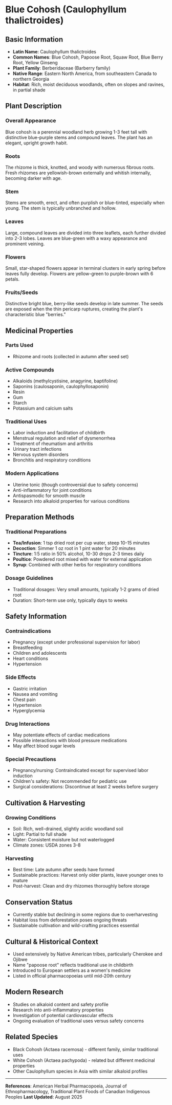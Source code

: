# Blue Cohosh (Caulophyllum thalictroides)

## Basic Information
- **Latin Name**: Caulophyllum thalictroides
- **Common Names**: Blue Cohosh, Papoose Root, Squaw Root, Blue Berry Root, Yellow Ginseng
- **Plant Family**: Berberidaceae (Barberry family)
- **Native Range**: Eastern North America, from southeastern Canada to northern Georgia
- **Habitat**: Rich, moist deciduous woodlands, often on slopes and ravines, in partial shade

## Plant Description

### Overall Appearance
Blue cohosh is a perennial woodland herb growing 1-3 feet tall with distinctive blue-purple stems and compound leaves. The plant has an elegant, upright growth habit.

### Roots
The rhizome is thick, knotted, and woody with numerous fibrous roots. Fresh rhizomes are yellowish-brown externally and whitish internally, becoming darker with age.

### Stem
Stems are smooth, erect, and often purplish or blue-tinted, especially when young. The stem is typically unbranched and hollow.

### Leaves
Large, compound leaves are divided into three leaflets, each further divided into 2-3 lobes. Leaves are blue-green with a waxy appearance and prominent veining.

### Flowers
Small, star-shaped flowers appear in terminal clusters in early spring before leaves fully develop. Flowers are yellow-green to purple-brown with 6 petals.

### Fruits/Seeds
Distinctive bright blue, berry-like seeds develop in late summer. The seeds are exposed when the thin pericarp ruptures, creating the plant's characteristic blue "berries."

## Medicinal Properties

### Parts Used
- Rhizome and roots (collected in autumn after seed set)

### Active Compounds
- Alkaloids (methylcystisine, anagyrine, baptifoline)
- Saponins (caulosaponin, caulophyllosaponin)
- Resin
- Gum
- Starch
- Potassium and calcium salts

### Traditional Uses
- Labor induction and facilitation of childbirth
- Menstrual regulation and relief of dysmenorrhea
- Treatment of rheumatism and arthritis
- Urinary tract infections
- Nervous system disorders
- Bronchitis and respiratory conditions

### Modern Applications
- Uterine tonic (though controversial due to safety concerns)
- Anti-inflammatory for joint conditions
- Antispasmodic for smooth muscle
- Research into alkaloid properties for various conditions

## Preparation Methods

### Traditional Preparations
- **Tea/Infusion**: 1 tsp dried root per cup water, steep 10-15 minutes
- **Decoction**: Simmer 1 oz root in 1 pint water for 20 minutes
- **Tincture**: 1:5 ratio in 50% alcohol, 10-30 drops 2-3 times daily
- **Poultice**: Powdered root mixed with water for external application
- **Syrup**: Combined with other herbs for respiratory conditions

### Dosage Guidelines
- Traditional dosages: Very small amounts, typically 1-2 grams of dried root
- Duration: Short-term use only, typically days to weeks

## Safety Information

### Contraindications
- Pregnancy (except under professional supervision for labor)
- Breastfeeding
- Children and adolescents
- Heart conditions
- Hypertension

### Side Effects
- Gastric irritation
- Nausea and vomiting
- Chest pain
- Hypertension
- Hyperglycemia

### Drug Interactions
- May potentiate effects of cardiac medications
- Possible interactions with blood pressure medications
- May affect blood sugar levels

### Special Precautions
- Pregnancy/nursing: Contraindicated except for supervised labor induction
- Children's safety: Not recommended for pediatric use
- Surgical considerations: Discontinue at least 2 weeks before surgery

## Cultivation & Harvesting

### Growing Conditions
- Soil: Rich, well-drained, slightly acidic woodland soil
- Light: Partial to full shade
- Water: Consistent moisture but not waterlogged
- Climate zones: USDA zones 3-8

### Harvesting
- Best time: Late autumn after seeds have formed
- Sustainable practices: Harvest only older plants, leave younger ones to mature
- Post-harvest: Clean and dry rhizomes thoroughly before storage

## Conservation Status
- Currently stable but declining in some regions due to overharvesting
- Habitat loss from deforestation poses ongoing threats
- Sustainable cultivation and wild-crafting practices essential

## Cultural & Historical Context
- Used extensively by Native American tribes, particularly Cherokee and Ojibwe
- Name "papoose root" reflects traditional use in childbirth
- Introduced to European settlers as a women's medicine
- Listed in official pharmacopoeias until mid-20th century

## Modern Research
- Studies on alkaloid content and safety profile
- Research into anti-inflammatory properties
- Investigation of potential cardiovascular effects
- Ongoing evaluation of traditional uses versus safety concerns

## Related Species
- Black Cohosh (Actaea racemosa) - different family, similar traditional uses
- White Cohosh (Actaea pachypoda) - related but different medicinal properties
- Other Caulophyllum species in Asia with similar alkaloid profiles

---

**References**: American Herbal Pharmacopoeia, Journal of Ethnopharmacology, Traditional Plant Foods of Canadian Indigenous Peoples
**Last Updated**: August 2025